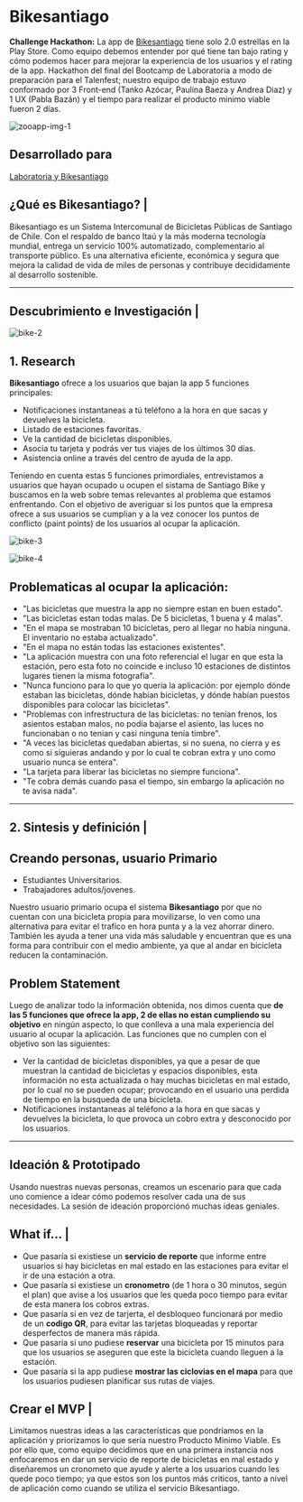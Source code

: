 # Bikesantiago

**Challenge Hackathon:** La app de [Bikesantiago](https://play.google.com/store/apps/details?id=com.bikesantiagoapp) tiene solo 2.0 estrellas en la Play Store. Como equipo debemos entender por qué tiene tan bajo rating y cómo podemos hacer para mejorar la experiencia de los usuarios y el rating de la app.
Hackathon del final del Bootcamp de Laboratoria a modo de preparación para el Talenfest; nuestro equipo de trabajo estuvo conformado por 3 Front-end (Tanko Azócar, Paulina Baeza y Andrea Diaz) y 1 UX (Pabla Bazán) y el tiempo para realizar el producto minimo viable fueron 2 días.

![zooapp-img-1](https://user-images.githubusercontent.com/32286870/37943810-8d9bb4c6-314f-11e8-9e2a-2a2b423de10d.png)

## Desarrollado para 
[Laboratoria y Bikesantiago](https://marvelapp.com/c8f7hgj/screen/40092310)

## ¿Qué es Bikesantiago? |
Bikesantiago es un Sistema Intercomunal de Bicicletas Públicas de Santiago de Chile. Con el respaldo de banco Itaú y la más moderna tecnología mundial, entrega un servicio 100% automatizado, complementario al transporte público. Es una alternativa eficiente, económica y segura que mejora la calidad de vida de miles de personas y contribuye decididamente al desarrollo sostenible.

***

## Descubrimiento e Investigación |

![bike-2](https://user-images.githubusercontent.com/32286870/37944210-235094e0-3151-11e8-915f-83edf7909cba.jpg)

## 1. Research
**Bikesantiago** ofrece a los usuarios que bajan la app 5 funciones principales:
- Notificaciones instantaneas a tú teléfono a la hora en que sacas y devuelves la bicicleta.
- Listado de estaciones favoritas.
- Ve la cantidad de bicicletas disponibles.
- Asocia tu tarjeta y podrás ver tus viajes de los últimos 30 días.
- Asistencia online a través del centro de ayuda de la app. 

Teniendo en cuenta estas 5 funciones primordiales, entrevistamos a usuarios que hayan ocupado u ocupen el sistama de Santiago Bike y buscamos en la web sobre temas relevantes al problema que estamos enfrentando. Con el objetivo de averiguar si los puntos que la empresa ofrece a sus usuarios se cumplian y a la vez conocer los puntos de conflicto (paint points) de los usuarios al ocupar la aplicación.

![bike-3](https://user-images.githubusercontent.com/32286870/37944868-c8ffa758-3153-11e8-90bf-fa1a7f50c091.jpg)

![bike-4](https://user-images.githubusercontent.com/32286870/37945275-c509d220-3155-11e8-84de-0317260f6701.jpg)

## Problematicas al ocupar la aplicación:
- "Las bicicletas que muestra la app no siempre estan en buen estado".
- "Las bicicletas estan todas malas. De 5 bicicletas, 1 buena y 4 malas".
- "En el mapa se mostraban 10 bicicletas, pero al llegar no había ninguna. El inventario no estaba actualizado".
- "En el mapa no están todas las estaciones existentes".
- "La aplicación muestra con una foto referencial el lugar en que esta la estación, pero esta foto no coincide e incluso 10 estaciones de distintos lugares tienen la misma fotografía".
- "Nunca funciono para lo que yo quería la aplicación: por ejemplo dónde estaban las bicicletas, dónde habían bicicletas, y dónde habían puestos disponibles para colocar las bicicletas".
- "Problemas con infrestructura de las bicicletas: no tenían frenos, los asientos estaban malos, no podía bajarse el asiento, las luces no funcionaban o no tenian y casi ninguna tenía timbre".
- "A veces las bicicletas quedaban abiertas, si no suena, no cierra y es como si siguieras andando y por lo cual te cobran extra y uno como usuario nunca se entera".
- "La tarjeta para liberar las bicicletas no siempre funciona".
- "Te cobra demás cuando pasa el tiempo, sin embargo la aplicación no te avisa nada".

***

## 2. Sintesis y definición |

## Creando personas, usuario Primario
- Estudiantes Universitarios.
- Trabajadores adultos/jovenes.

Nuestro usuario primario ocupa el sistema **Bikesantiago** por que no cuentan con una bicicleta propia para movilizarse, lo ven como una alternativa para evitar el trafico en hora punta y a la vez ahorrar dinero. También les ayuda a tener una vida más saludable y encuentran que es una forma para contribuir con el medio ambiente, ya que al andar en bicicleta reducen la contaminación.

## Problem Statement
Luego de analizar todo la información obtenida, nos dimos cuenta que **de las 5 funciones que ofrece la app, 2 de ellas no estan cumpliendo su objetivo** en ningún aspecto, lo que conlleva a una mala experiencia del usuario al ocupar la aplicación. Las funciones que no cumplen con el objetivo son las siguientes:
- Ver la cantidad de bicicletas disponibles, ya que a pesar de que muestran la cantidad de bicicletas y espacios disponibles, esta información no esta actualizada o hay muchas bicicletas en mal estado, por lo cual no se pueden ocupar; provocando en el usuario una perdida de tiempo en la busqueda de una bicicleta.
- Notificaciones instantaneas al teléfono a la hora en que sacas y devuelves la bicicleta, lo que provoca un cobro extra y desconocido por los usuarios.

***

## Ideación & Prototipado
Usando nuestras nuevas personas, creamos un escenario para que cada uno comience a idear cómo podemos resolver cada una de sus necesidades. La sesión de ideación proporcionó muchas ideas geniales.

## What if… |
- Que pasaría si existiese un **servicio de reporte** que informe entre usuarios si hay bicicletas en mal estado en las estaciones para evitar el ir de una estación a otra. 
- Que pasaría si existiese un **cronometro** (de 1 hora o 30 minutos, según el plan) que avise a los usuarios que les queda poco tiempo para evitar de esta manera los cobros extras.
- Que pasaría si en vez de tarjerta, el desbloqueo funcionará por medio de un **codigo QR**, para evitar las tarjetas bloqueadas y reportar desperfectos de manera más rápida.
- Que pasaría si uno pudiese **reservar** una bicicleta por 15 minutos para que los usuarios se aseguren que este la bicicleta cuando lleguen a la estación.
- Que pasaría si la app pudiese **mostrar las ciclovias en el mapa** para que los usuarios pudiesen planificar sus rutas de viajes.

## Crear el MVP |
Limitamos nuestras ideas a las características que pondríamos en la aplicación y priorizamos lo que sería nuestro Producto Minimo Viable. Es por ello que, como equipo decidimos que en una primera instancia nos enfocaremos en dar un servicio de reporte de bicicletas en mal estado y diseñaremos un cronometo que ayude y alerte a los usuarios cuando les quede poco tiempo; ya que estos son los puntos más criticos, tanto a nivel de aplicación como cuando se utiliza el servicio Bikesantiago.
